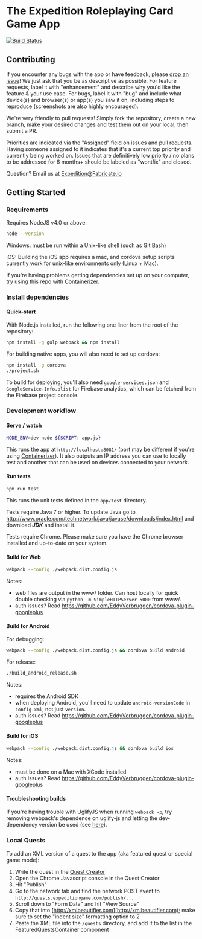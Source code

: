 # The Expedition Roleplaying Card Game App

[![Build Status](https://travis-ci.org/ExpeditionRPG/expedition-app.svg)](https://travis-ci.org/ExpeditionRPG/expedition-app)

## Contributing

If you encounter any bugs with the app or have feedback, please [drop an issue](https://github.com/ExpeditionRPG/expedition-app/issues/new)! We just ask that you be as descriptive as possible. For feature requests, label it with "enhancement" and describe why you'd like the feature & your use case. For bugs, label it with "bug" and include what device(s) and browser(s) or app(s) you saw it on, including steps to reproduce (screenshots are also highly encouraged).

We're very friendly to pull requests! Simply fork the repository, create a new branch, make your desired changes and test them out on your local, then submit a PR.

Priorities are indicated via the "Assigned" field on issues and pull requests. Having someone assigned to it indicates that it's a current top priority and currently being worked on. Issues that are definitively low priorty / no plans to be addressed for 6 months+ should be labeled as "wontfix" and closed.

Question? Email us at Expedition@Fabricate.io

## Getting Started

### Requirements

Requires NodeJS v4.0 or above:

```sh
node --version
```

Windows: must be run within a Unix-like shell (such as Git Bash)

iOS: Building the iOS app requires a mac, and cordova setup scripts currently work for unix-like environments only (Linux + Mac).

If you're having problems getting dependencies set up on your computer, try using this repo with [Containerizer](https://github.com/ExpeditionRPG/containerizer).

### Install dependencies

#### Quick-start

With Node.js installed, run the following one liner from the root of the repository:

```sh
npm install -g gulp webpack && npm install
```

For building native apps, you will also need to set up cordova:

```sh
npm install -g cordova
./project.sh
```

To build for deploying, you'll also need `google-services.json` and `GoogleService-Info.plist` for Firebase analytics, which can be fetched from the Firebase project console.

### Development workflow

#### Serve / watch

```sh
NODE_ENV=dev node ${SCRIPT:-app.js}
```

This runs the app at `http://localhost:8081/` (port may be different if you're using [Containerizer](https://github.com/ExpeditionRPG/containerizer)). It also outputs an IP address you can use to locally test and another that can be used on devices connected to your network.

#### Run tests

```sh
npm run test
```

This runs the unit tests defined in the `app/test` directory.

Tests require Java 7 or higher. To update Java go to http://www.oracle.com/technetwork/java/javase/downloads/index.html and download ***JDK*** and install it.

Tests require Chrome. Please make sure you have the Chrome browser installed and up-to-date on your system.

#### Build for Web

```sh
webpack --config ./webpack.dist.config.js
```

Notes:
- web files are output in the www/ folder. Can host locally for quick double checking via `python -m SimpleHTTPServer 5000` from www/.
- auth issues? Read https://github.com/EddyVerbruggen/cordova-plugin-googleplus

#### Build for Android

For debugging:

```sh
webpack --config ./webpack.dist.config.js && cordova build android
```

For release:

```sh
./build_android_release.sh
```

Notes:

- requires the Android SDK
- when deploying Android, you'll need to update `android-versionCode` in `config.xml`, not just `version`.
- auth issues? Read https://github.com/EddyVerbruggen/cordova-plugin-googleplus

#### Build for iOS

```sh
webpack --config ./webpack.dist.config.js && cordova build ios
```

Notes:

- must be done on a Mac with XCode installed
- auth issues? Read https://github.com/EddyVerbruggen/cordova-plugin-googleplus

#### Troubleshooting builds

If you're having trouble with UglifyJS when running `webpack -p`, try removing webpack's dependence on uglify-js and letting the dev-dependency version be used (see [here](https://github.com/mishoo/UglifyJS2/issues/448)).

### Local Quests

To add an XML version of a quest to the app (aka featured quest or special game mode):

1. Write the quest in the [Quest Creator](http://quests.expeditiongame.com)
2. Open the Chrome Javascript console in the Quest Creator
3. Hit "Publish"
4. Go to the network tab and find the network POST event to `http://quests.expeditiongame.com/publish/...`
5. Scroll down to "Form Data" and hit "View Source"
6. Copy that into [http://xmlbeautifier.com](http://xmlbeautifier.com); make sure to set the "indent size" formatting option to 2
7. Paste the XML file into the `/quests` directory, and add it to the list in the FeaturedQuestsContainer component
